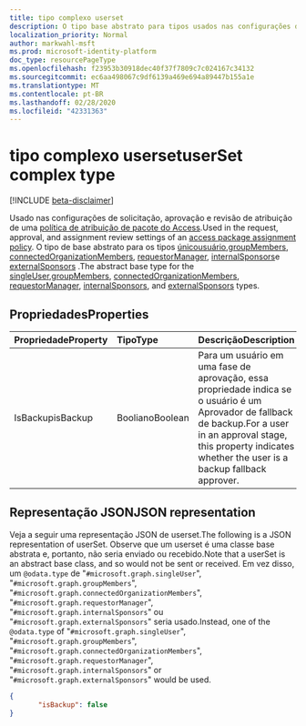 ```yaml
---
title: tipo complexo userset
description: O tipo base abstrato para tipos usados nas configurações de solicitação, aprovação e revisão de atribuição de uma política de atribuição de pacote do Access.
localization_priority: Normal
author: markwahl-msft
ms.prod: microsoft-identity-platform
doc_type: resourcePageType
ms.openlocfilehash: f23953b30918dec40f37f7809c7c024167c34132
ms.sourcegitcommit: ec6aa498067c9df6139a469e694a89447b155a1e
ms.translationtype: MT
ms.contentlocale: pt-BR
ms.lasthandoff: 02/28/2020
ms.locfileid: "42331363"
---
```

# <a name="userset-complex-type"></a><span data-ttu-id="35281-103">tipo complexo userset</span><span class="sxs-lookup"><span data-stu-id="35281-103">userSet complex type</span></span>

[!INCLUDE [beta-disclaimer](../../includes/beta-disclaimer.md)]

<span data-ttu-id="35281-104">Usado nas configurações de solicitação, aprovação e revisão de atribuição de uma [política de atribuição de pacote do Access](accesspackageassignmentpolicy.md).</span><span class="sxs-lookup"><span data-stu-id="35281-104">Used in the request, approval, and assignment review settings of an [access package assignment policy](accesspackageassignmentpolicy.md).</span></span> <span data-ttu-id="35281-105">O tipo de base abstrato para os tipos [únicousuário](singleuser.md),[groupMembers](groupmembers.md), [connectedOrganizationMembers](connectedorganizationmembers.md), [requestorManager](requestormanager.md), [internalSponsors](internalsponsors.md)e [externalSponsors](externalsponsors.md) .</span><span class="sxs-lookup"><span data-stu-id="35281-105">The abstract base type for the [singleUser](singleuser.md),[groupMembers](groupmembers.md), [connectedOrganizationMembers](connectedorganizationmembers.md), [requestorManager](requestormanager.md), [internalSponsors](internalsponsors.md), and [externalSponsors](externalsponsors.md) types.</span></span>

## <a name="properties"></a><span data-ttu-id="35281-106">Propriedades</span><span class="sxs-lookup"><span data-stu-id="35281-106">Properties</span></span>

| <span data-ttu-id="35281-107">Propriedade</span><span class="sxs-lookup"><span data-stu-id="35281-107">Property</span></span>                     | <span data-ttu-id="35281-108">Tipo</span><span class="sxs-lookup"><span data-stu-id="35281-108">Type</span></span>                      | <span data-ttu-id="35281-109">Descrição</span><span class="sxs-lookup"><span data-stu-id="35281-109">Description</span></span> |
| :--------------------------- | :------------------------ | :---------- |
| <span data-ttu-id="35281-110">IsBackup</span><span class="sxs-lookup"><span data-stu-id="35281-110">isBackup</span></span> | <span data-ttu-id="35281-111">Booliano</span><span class="sxs-lookup"><span data-stu-id="35281-111">Boolean</span></span> | <span data-ttu-id="35281-112">Para um usuário em uma fase de aprovação, essa propriedade indica se o usuário é um Aprovador de fallback de backup.</span><span class="sxs-lookup"><span data-stu-id="35281-112">For a user in an approval stage, this property indicates whether the user is a backup fallback approver.</span></span> |

## <a name="json-representation"></a><span data-ttu-id="35281-113">Representação JSON</span><span class="sxs-lookup"><span data-stu-id="35281-113">JSON representation</span></span>

<span data-ttu-id="35281-114">Veja a seguir uma representação JSON de userset.</span><span class="sxs-lookup"><span data-stu-id="35281-114">The following is a JSON representation of userSet.</span></span>  <span data-ttu-id="35281-115">Observe que um userset é uma classe base abstrata e, portanto, não seria enviado ou recebido.</span><span class="sxs-lookup"><span data-stu-id="35281-115">Note that a userSet is an abstract base class, and so would not be sent or received.</span></span>  <span data-ttu-id="35281-116">Em vez disso, um `@odata.type` de "`#microsoft.graph.singleUser`", "`#microsoft.graph.groupMembers`", "`#microsoft.graph.connectedOrganizationMembers`", "`#microsoft.graph.requestorManager`", "`#microsoft.graph.internalSponsors`" ou "`#microsoft.graph.externalSponsors`" seria usado.</span><span class="sxs-lookup"><span data-stu-id="35281-116">Instead, one of the `@odata.type` of "`#microsoft.graph.singleUser`", "`#microsoft.graph.groupMembers`", "`#microsoft.graph.connectedOrganizationMembers`", "`#microsoft.graph.requestorManager`", "`#microsoft.graph.internalSponsors`" or "`#microsoft.graph.externalSponsors`" would be used.</span></span>

<!-- {
  "blockType": "resource",
  "optionalProperties": [

  ],
  "@odata.type": "microsoft.graph.userSet",
  "baseType": ""
}-->

```json
{
       "isBackup": false
}
```



<!-- uuid: 16cd6b66-4b1a-43a1-adaf-3a886856ed98
2019-02-04 14:57:30 UTC -->
<!-- {
  "type": "#page.annotation",
  "description": "userSet complex type",
  "keywords": "",
  "section": "documentation",
  "tocPath": ""
}-->
